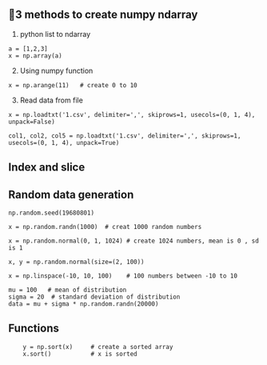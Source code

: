 ## 3 methods to create numpy ndarray
1. python list to ndarray
```
a = [1,2,3]
x = np.array(a)
```

2. Using numpy function
```
x = np.arange(11)   # create 0 to 10
```

3. Read data from file
```
x = np.loadtxt('1.csv', delimiter=',', skiprows=1, usecols=(0, 1, 4), unpack=False)

col1, col2, col5 = np.loadtxt('1.csv', delimiter=',', skiprows=1, usecols=(0, 1, 4), unpack=True)
```

## Index and slice

## Random data generation
```
np.random.seed(19680801)

x = np.random.randn(1000)  # creat 1000 random numbers

x = np.random.normal(0, 1, 1024) # create 1024 numbers, mean is 0 , sd is 1

x, y = np.random.normal(size=(2, 100))

x = np.linspace(-10, 10, 100)    # 100 numbers between -10 to 10

mu = 100   # mean of distribution
sigma = 20  # standard deviation of distribution
data = mu + sigma * np.random.randn(20000)
```

## Functions
```
    y = np.sort(x)     # create a sorted array
    x.sort()           # x is sorted
```
